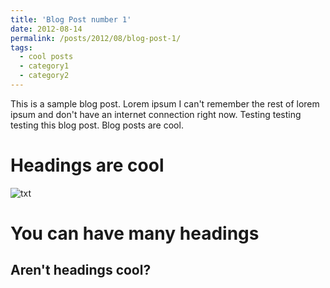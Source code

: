 ```yaml
---
title: 'Blog Post number 1'
date: 2012-08-14
permalink: /posts/2012/08/blog-post-1/
tags:
  - cool posts
  - category1
  - category2
---
```


This is a sample blog post. Lorem ipsum I can't remember the rest of lorem ipsum and don't have an internet connection right now. Testing testing testing this blog post. Blog posts are cool.

Headings are cool
======

![txt](https://github.com/BazingaFR/bazingafr.github.io/tree/master/images/timeseries1-chunk-6-1.png?raw=true)

You can have many headings
======

Aren't headings cool?
------